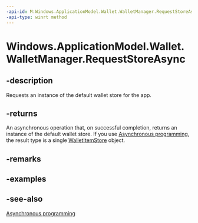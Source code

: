 ```yaml
---
-api-id: M:Windows.ApplicationModel.Wallet.WalletManager.RequestStoreAsync
-api-type: winrt method
---
```


<!-- Method syntax
public Windows.Foundation.IAsyncOperation<Windows.ApplicationModel.Wallet.WalletItemStore> RequestStoreAsync()
-->

# Windows.ApplicationModel.Wallet.WalletManager.RequestStoreAsync

## -description
Requests an instance of the default wallet store for the app.

## -returns
An asynchronous operation that, on successful completion, returns an instance of the default wallet store. If you use [Asynchronous programming](https://docs.microsoft.com/windows/uwp/threading-async/asynchronous-programming-universal-windows-platform-apps), the result type is a single [WalletItemStore](walletitemstore.md) object.

## -remarks

## -examples

## -see-also
[Asynchronous programming](https://docs.microsoft.com/windows/uwp/threading-async/asynchronous-programming-universal-windows-platform-apps)
